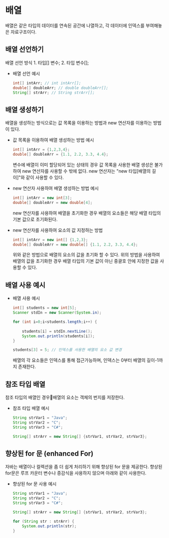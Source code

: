 # 배열

배열은 같은 타입의 데이터를 연속된 공간에 나열하고, 각 데이터에 인덱스를 부여해놓은 자료구조이다.

## 배열 선언하기

배열 선언 방식
	1. 타입[] 변수;
	2. 타입 변수[];

- 배열 선언 예시
	```java
	int[] intArr; // int intArr[];
	double[] doubleArr; // double doubleArr[];
	String[] strArr; // String strArr[];
	```

## 배열 생성하기

배열을 생성하는 방식으로는 값 목록을 이용하는 방법과 new 연산자를 이용하는 방법이 있다.  

- 값 목록을 이용하여 배열 생성하는 방법 예시
	```java
	int[] intArr = {1,2,3,4};
	double[] doubleArr = {1.1, 2.2, 3.3, 4.4};
	```

	변수에 배열이 이미 할당되어 있는 상태의 경우 값 목록을 사용한 배열 생성은 불가하여 new 연산자를 사용할 수 밖에 없다. new 연산자는 "new 타입[배열의 길이]"와 같이 사용할 수 있다.

- new 연산자 사용하여 배열 생성하는 방법 예시
	```java
	int[] intArr = new int[3];
	double[] doubleArr = new double[4];
	```

	new 연산자를 사용하여 배열을 초기화한 경우 배열의 요소들은 해당 배열 타입의 기본 값으로 초기화된다.

- new 연산자를 사용하여 요소의 값 지정하는 방법
	```java
	int[] intArr = new int[] {1,2,3};
	double[] doubleArr = new double[] {1.1, 2.2, 3.3, 4.4};
	```
	
	위와 같은 방법으로 배열의 요소의 값을 초기화 할 수 있다. 위의 방법을 사용하여 배열의 값을 초기화한 경우 배열 타입의 기본 값이 아닌 중괄호 안에 지정한 값을 사용할 수 있다.

## 배열 사용 예시

- 배열 사용 예시
	```java
	int[] students = new int[5];
	Scanner stdIn = new Scanner(System.in);
	
	for (int i=0;i<students.length;i++) {
		
		students[i] = stdIn.nextLine();
		System.out.println(students[i]);
	}

	students[3] = 5; // 인덱스를 사용한 배열의 요소 값 변경
	```

	배열의 각 요소들은 인덱스를 통해 접근가능하며, 인덱스는 0부터 배열의 길이-1까지 존재한다.

## 참조 타입 배열

참조 타입의 배열인 경우배열의 요소는 객체의 번지를 저장한다.

- 참조 타입 배열 예시
	```java
	String strVar1 = "Java";
	String strVar2 = "C";
	String strVar3 = "C#";
	
	String[] strArr = new String[] {strVar1, strVar2, strVar3};
	```


## 향상된 for 문 (enhanced For)

자바는 배열이나 컬렉션을 좀 더 쉽게 처리하기 위해 향상된 for 문을 제공한다. 향상된 for문은 루프 카운터 변수나 증감식을 사용하지 않으며 아래와 같이 사용한다.

- 향상된 for 문 사용 예시
	```java
	String strVar1 = "Java";
	String strVar2 = "C";
	String strVar3 = "C#";
	
	String[] strArr = new String[] {strVar1, strVar2, strVar3};
	
	for (String str : strArr) {
		System.out.println(str);
	}
	```

